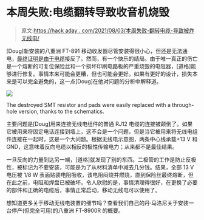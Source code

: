 # 本周失败:电缆翻转导致收音机烧毁

> 原文:[https://hack aday . com/2021/08/03/本周失败-翻转电缆-导致被炸无线电/](https://hackaday.com/2021/08/03/fail-of-the-week-flipped-cable-leads-to-fried-radio/)

[Doug]新安装的八重洲 FT-891 移动收发器尽管安装得很小心，但还是无法通电，[最终证明是由于电缆](http://www.vk1zdj.net/?p=454)接反了。然而，有一个快乐的结局。由于唯一真正的伤亡是一个熔断的可复位保险丝和一个损坏印刷电路板的严重烧毁的电阻器，[道格]能够进行修复。事情本来可能会更糟，但也可能会更好。如果有更好的设计，损失本来是可以完全避免的，这一点[Doug]在他对问题的分析中解释道。

![](../Images/e33cf8183423f6614474bd2f91e271e1.png)

The destroyed SMT resistor and pads were easily replaced with a through-hole version, thanks to the schematics.

主要问题是[Doug]用来连接无线电组件的普通 RJ12 电缆的连接被颠倒了。如果它被用来将固定电话连接到墙上，这不会是一个问题，但是当它被用来将无线电组件连接在一起时，这是一个大问题。根据无线电示意图，两条中心线承载+13 V 和 GND，这意味着反向电缆以相反的极性传输电力；从来都不是最佳结果。

一旦反向的力量到达另一端，[道格]就发现了别的东西。二极管的工作是防止反极性，被标记为不要安装，可能是为了从材料清单中减去几分钱。结果，全部 13 V 电压被 1/8 W 表面贴装电阻吸收，该电阻闷烧并燃烧，直到保险丝最终熔断，但在此之前，电阻和焊盘已被破坏。令人欣慰的是，事情清理得很好，在更换了必要的部件和正确的电缆后，事情正常启动，移动无线电可以使用了。

想知道更多关于移动无线电装置的细节吗？查看我们自己的丹·马洛尼关于安装一台停产(但完全可用)的八重洲 FT-8900R 的概要。